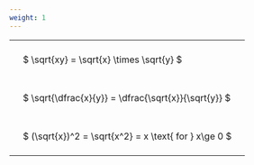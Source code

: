 ```yaml
---
weight: 1
---
```


<style type="text/css">
#T_b091f th.col_heading {
  text-align: left;
  font-size: 1em;
}
#T_b091f td {
  text-align: left;
  font-size: 1em;
  padding: 1.5em;
}
</style>
<table id="T_b091f">
  <thead>
  </thead>
  <tbody>
    <tr>
      <td id="T_b091f_row0_col0" class="data row0 col0" >$ \sqrt{xy} = \sqrt{x} \times \sqrt{y} $</td>
    </tr>
    <tr>
      <td id="T_b091f_row1_col0" class="data row1 col0" >$ \sqrt{\dfrac{x}{y}} = \dfrac{\sqrt{x}}{\sqrt{y}} $</td>
    </tr>
    <tr>
      <td id="T_b091f_row2_col0" class="data row2 col0" >$ (\sqrt{x})^2 = \sqrt{x^2} = x \text{ for } x\ge 0 $</td>
    </tr>
  </tbody>
</table>
